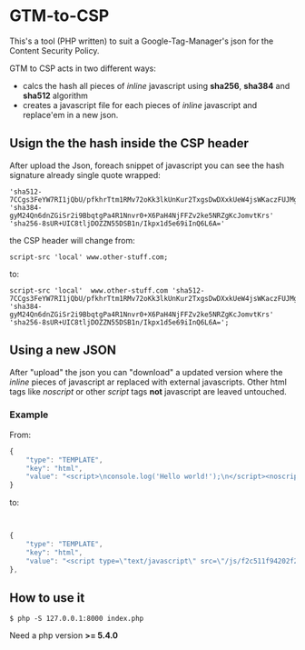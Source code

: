 # GTM-to-CSP

This's a tool (PHP written) to suit a Google-Tag-Manager's json for the Content Security Policy.

GTM to CSP acts in two different ways:
- calcs the hash all pieces of _inline_ javascript using **sha256**, **sha384** and **sha512** algorithm
- creates a javascript file for each pieces of _inline_ javascript and replace'em in a new json.

## Usign the the hash inside the CSP header
After upload the Json, foreach snippet of javascript you can see the hash signature already single quote wrapped: 

```
'sha512-7CCgs3FeYW7RI1jQbU/pfkhrTtm1RMv72oKk3lkUnKur2TxgsDwDXxkUeW4jsWKaczFUJMgGPDGfrQ7jhXECqA=='
'sha384-gyM24Qn6dnZGiSr2i9BbqtgPa4R1Nnvr0+X6PaH4NjFFZv2ke5NRZgKcJomvtKrs'
'sha256-8sUR+UIC8tljDOZZN55DSB1n/Ikpx1d5e69iInQ6L6A='
```

the CSP header will change from:

`script-src 'local' www.other-stuff.com;`

to:
``` 
script-src 'local'  www.other-stuff.com 'sha512-7CCgs3FeYW7RI1jQbU/pfkhrTtm1RMv72oKk3lkUnKur2TxgsDwDXxkUeW4jsWKaczFUJMgGPDGfrQ7jhXECqA==' 'sha384-gyM24Qn6dnZGiSr2i9BbqtgPa4R1Nnvr0+X6PaH4NjFFZv2ke5NRZgKcJomvtKrs' 'sha256-8sUR+UIC8tljDOZZN55DSB1n/Ikpx1d5e69iInQ6L6A=';
```

## Using a new JSON

After "upload" the json you can "download" a updated version where the _inline_ pieces of javascript ar replaced with external javascripts.
Other html tags like _noscript_ or other _script_ tags **not** javascript are leaved untouched.

### Example
From:
```javascript
{
    "type": "TEMPLATE",
    "key": "html",
    "value": "<script>\nconsole.log('Hello world!');\n</script><noscript><img src=\"https://www.example.com/HelloWorld.gif\"></noscript><script type=\"application/ld+json\">{hello:\"world\"}</script>"
}
```
to:
```javascript
  

{
    "type": "TEMPLATE",
    "key": "html",
    "value": "<script type=\"text/javascript\" src=\"/js/f2c511f94202f2d9630ce659379e43481d67fc8929c757797baf6222743a2faf.js\"></script><noscript><img src=\"https://www.example.com/HelloWorld.gif\"></noscript><script type=\"application/ld+json\">{hello:\"world\"}</script>"
},
```

## How to use it

```shell
$ php -S 127.0.0.1:8000 index.php
```

Need a php version  **>= 5.4.0**
